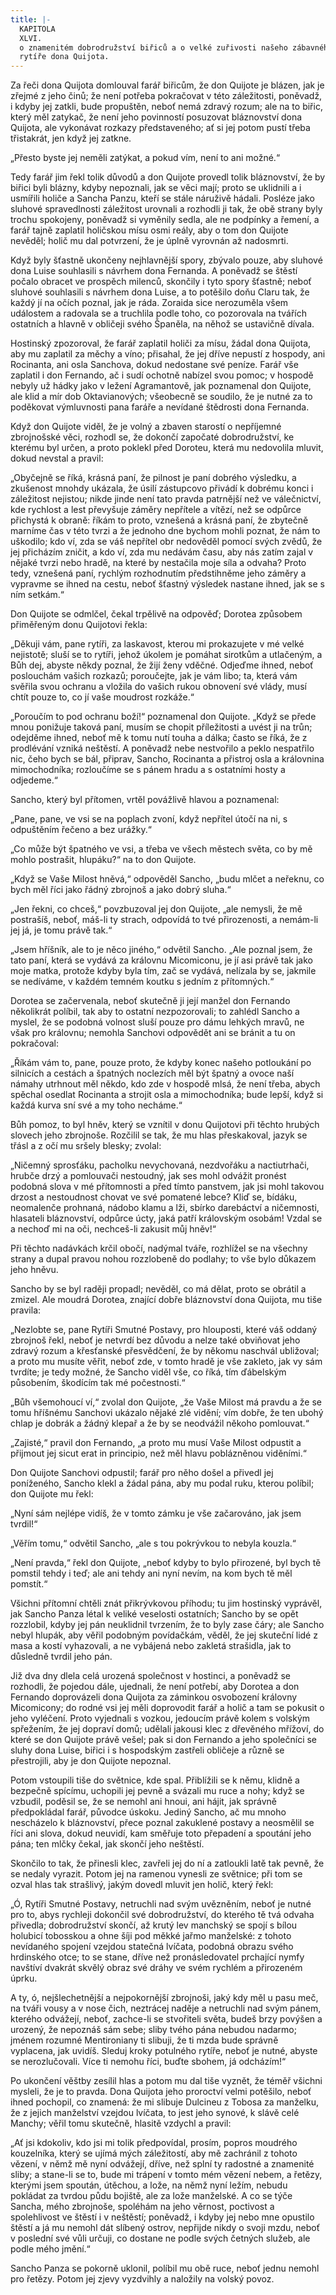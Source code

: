 ```yaml
---
title: |-
  KAPITOLA
  XLVI.
  o znamenitém dobrodružství biřiců a o velké zuřivosti našeho zábavného
  rytíře dona Quijota.
---
```


  

Za řeči dona Quijota domlouval farář biřicům, že don Quijote je blázen, jak je zřejmé z jeho činů; že není potřeba pokračovat v této záležitosti, poněvadž, i kdyby jej zatkli, bude propuštěn, neboť nemá zdravý rozum; ale na to biřic, který měl zatykač, že není jeho povinností posuzovat bláznovství dona Quijota, ale vykonávat rozkazy představeného; ať si jej potom pustí třeba třistakrát, jen když jej zatkne.

  

„Přesto byste jej neměli zatýkat, a pokud vím, není to ani možné.“

Tedy farář jim řekl tolik důvodů a don Quijote provedl tolik bláznovství, že by biřici byli blázny, kdyby nepoznali, jak se věci mají; proto se uklidnili a i usmířili holiče a Sancha Panzu, kteří se stále náruživě hádali. Posléze jako sluhové spravedlnosti záležitost urovnali a rozhodli ji tak, že obě strany byly trochu spokojeny, poněvadž si vyměnily sedla, ale ne podpínky a řemení, a farář tajně zaplatil holičskou mísu osmi reály, aby o tom don Quijote nevěděl; holič mu dal potvrzení, že je úplně vyrovnán až nadosmrti.

Když byly šťastně ukončeny nejhlavnější spory, zbývalo pouze, aby sluhové dona Luise souhlasili s návrhem dona Fernanda. A poněvadž se štěstí počalo obracet ve prospěch milenců, skončily i tyto spory šťastně; neboť sluhové souhlasili s návrhem dona Luise, a to potěšilo doňu Claru tak, že každý jí na očích poznal, jak je ráda. Zoraida sice nerozuměla všem událostem a radovala se a truchlila podle toho, co pozorovala na tvářích ostatních a hlavně v obličeji svého Španěla, na něhož se ustavičně dívala.

Hostinský zpozoroval, že farář zaplatil holiči za mísu, žádal dona Quijota, aby mu zaplatil za měchy a víno; přisahal, že jej dříve nepustí z hospody, ani Rocinanta, ani osla Sanchova, dokud nedostane své peníze. Farář vše zaplatil i don Fernando, ač i sudí ochotně nabízel svou pomoc; v hospodě nebyly už hádky jako v ležení Agramantově, jak poznamenal don Quijote, ale klid a mír dob Oktavianových; všeobecně se soudilo, že je nutné za to poděkovat výmluvnosti pana faráře a nevídané štědrosti dona Fernanda.

Když don Quijote viděl, že je volný a zbaven starostí o nepříjemné zbrojnošské věci, rozhodl se, že dokončí započaté dobrodružství, ke kterému byl určen, a proto poklekl před Doroteu, která mu nedovolila mluvit, dokud nevstal a pravil:

„Obyčejně se říká, krásná paní, že pilnost je paní dobrého výsledku, a zkušenost mnohdy ukázala, že úsilí zástupcovo přivádí k dobrému konci i záležitost nejistou; nikde jinde není tato pravda patrnější než ve válečnictví, kde rychlost a lest převyšuje záměry nepřítele a vítězí, než se odpůrce přichystá k obraně: říkám to proto, vznešená a krásná paní, že zbytečně marníme čas v této tvrzi a že jednoho dne bychom mohli poznat, že nám to uškodilo; kdo ví, zda se váš nepřítel obr nedověděl pomocí svých zvědů, že jej přicházím zničit, a kdo ví, zda mu nedávám času, aby nás zatím zajal v nějaké tvrzi nebo hradě, na které by nestačila moje síla a odvaha? Proto tedy, vznešená paní, rychlým rozhodnutím předstihněme jeho záměry a vypravme se ihned na cestu, neboť šťastný výsledek nastane ihned, jak se s ním setkám.“

Don Quijote se odmlčel, čekal trpělivě na odpověď; Dorotea způsobem přiměřeným donu Quijotovi řekla:

„Děkuji vám, pane rytíři, za laskavost, kterou mi prokazujete v mé velké nejistotě; sluší se to rytíři, jehož úkolem je pomáhat sirotkům a utlačeným, a Bůh dej, abyste někdy poznal, že žijí ženy vděčné. Odjeďme ihned, neboť poslouchám vašich rozkazů; poroučejte, jak je vám libo; ta, která vám svěřila svou ochranu a vložila do vašich rukou obnovení své vlády, musí chtít pouze to, co jí vaše moudrost rozkáže.“

„Poroučím to pod ochranu boží!“ poznamenal don Quijote. „Když se přede mnou ponižuje taková paní, musím se chopit příležitosti a uvést ji na trůn; odejděme ihned, neboť mě k tomu nutí touha a dálka; často se říká, že z prodlévání vzniká neštěstí. A poněvadž nebe nestvořilo a peklo nespatřilo nic, čeho bych se bál, připrav, Sancho, Rocinanta a přistroj osla a královnina mimochodníka; rozloučíme se s pánem hradu a s ostatními hosty a odjedeme.“

Sancho, který byl přítomen, vrtěl povážlivě hlavou a poznamenal:

„Pane, pane, ve vsi se na poplach zvoní, když nepřítel útočí na ni, s odpuštěním řečeno a bez urážky.“

„Co může být špatného ve vsi, a třeba ve všech městech světa, co by mě mohlo postrašit, hlupáku?“ na to don Quijote.

„Když se Vaše Milost hněvá,“ odpověděl Sancho, „budu mlčet a neřeknu, co bych měl říci jako řádný zbrojnoš a jako dobrý sluha.“

„Jen řekni, co chceš,“ povzbuzoval jej don Quijote, „ale nemysli, že mě postrašíš, neboť, máš-li ty strach, odpovídá to tvé přirozenosti, a nemám-li jej já, je tomu právě tak.“

„Jsem hříšník, ale to je něco jiného,“ odvětil Sancho. „Ale poznal jsem, že tato paní, která se vydává za královnu Micomiconu, je jí asi právě tak jako moje matka, protože kdyby byla tím, zač se vydává, nelízala by se, jakmile se nedíváme, v každém temném koutku s jedním z přítomných.“

Dorotea se začervenala, neboť skutečně ji její manžel don Fernando několikrát políbil, tak aby to ostatní nezpozorovali; to zahlédl Sancho a myslel, že se podobná volnost sluší pouze pro dámu lehkých mravů, ne však pro královnu; nemohla Sanchovi odpovědět ani se bránit a tu on pokračoval:

„Říkám vám to, pane, pouze proto, že kdyby konec našeho potloukání po silnicích a cestách a špatných noclezích měl být špatný a ovoce naší námahy utrhnout měl někdo, kdo zde v hospodě mlsá, že není třeba, abych spěchal osedlat Rocinanta a strojit osla a mimochodníka; bude lepší, když si každá kurva sní své a my toho necháme.“

Bůh pomoz, to byl hněv, který se vznítil v donu Quijotovi při těchto hrubých slovech jeho zbrojnoše. Rozčilil se tak, že mu hlas přeskakoval, jazyk se třásl a z očí mu sršely blesky; zvolal:

„Ničemný sprosťáku, pacholku nevychovaná, nezdvořáku a nactiutrhači, hrubče drzý a pomlouvači nestoudný, jak ses mohl odvážit pronést podobná slova v mé přítomnosti a před tímto panstvem, jak jsi mohl takovou drzost a nestoudnost chovat ve své pomatené lebce? Kliď se, bídáku, neomalenče prohnaná, nádobo klamu a lži, sbírko darebáctví a ničemnosti, hlasateli bláznovství, odpůrce úcty, jaká patří královským osobám! Vzdal se a nechoď mi na oči, nechceš-li zakusit můj hněv!“

Při těchto nadávkách krčil obočí, nadýmal tváře, rozhlížel se na všechny strany a dupal pravou nohou rozzlobeně do podlahy; to vše bylo důkazem jeho hněvu.

Sancho by se byl raději propadl; nevěděl, co má dělat, proto se obrátil a zmizel. Ale moudrá Dorotea, znající dobře bláznovství dona Quijota, mu tiše pravila:

„Nezlobte se, pane Rytíři Smutné Postavy, pro hlouposti, které váš oddaný zbrojnoš řekl, neboť je netvrdí bez důvodu a nelze také obviňovat jeho zdravý rozum a křesťanské přesvědčení, že by někomu naschvál ubližoval; a proto mu musíte věřit, neboť zde, v tomto hradě je vše zakleto, jak vy sám tvrdíte; je tedy možné, že Sancho viděl vše, co říká, tím ďábelským působením, škodícím tak mé počestnosti.“

„Bůh všemohoucí ví,“ zvolal don Quijote, „že Vaše Milost má pravdu a že se tomu hříšnému Sanchovi ukázalo nějaké zlé vidění; vím dobře, že ten ubohý chlap je dobrák a žádný klepař a že by se neodvážil někoho pomlouvat.“

„Zajisté,“ pravil don Fernando, „a proto mu musí Vaše Milost odpustit a přijmout jej sicut erat in principio, než měl hlavu poblázněnou viděními.“

Don Quijote Sanchovi odpustil; farář pro něho došel a přivedl jej poníženého, Sancho klekl a žádal pána, aby mu podal ruku, kterou políbil; don Quijote mu řekl:

„Nyní sám nejlépe vidíš, že v tomto zámku je vše začarováno, jak jsem tvrdil!“

„Věřím tomu,“ odvětil Sancho, „ale s tou pokrývkou to nebyla kouzla.“

„Není pravda,“ řekl don Quijote, „neboť kdyby to bylo přirozené, byl bych tě pomstil tehdy i teď; ale ani tehdy ani nyní nevím, na kom bych tě měl pomstít.“

Všichni přítomní chtěli znát přikrývkovou příhodu; tu jim hostinský vyprávěl, jak Sancho Panza létal k veliké veselosti ostatních; Sancho by se opět rozzlobil, kdyby jej pán neuklidnil tvrzením, že to byly zase čáry; ale Sancho nebyl hlupák, aby věřil podobným povídačkám, věděl, že jej skuteční lidé z masa a kostí vyhazovali, a ne vybájená nebo zakletá strašidla, jak to důsledně tvrdil jeho pán.

Již dva dny dlela celá urozená společnost v hostinci, a poněvadž se rozhodli, že pojedou dále, ujednali, že není potřebí, aby Dorotea a don Fernando doprovázeli dona Quijota za záminkou osvobození královny Micomicony; do rodné vsi jej měli doprovodit farář a holič a tam se pokusit o jeho vyléčení. Proto vyjednali s vozkou, jedoucím právě kolem s volským spřežením, že jej dopraví domů; udělali jakousi klec z dřevěného mřížoví, do které se don Quijote právě vešel; pak si don Fernando a jeho společníci se sluhy dona Luise, biřici i s hospodským zastřeli obličeje a různě se přestrojili, aby je don Quijote nepoznal.

Potom vstoupili tiše do světnice, kde spal. Přiblížili se k němu, klidně a bezpečně spícímu, uchopili jej pevně a svázali mu ruce a nohy; když se vzbudil, poděsil se, že se nemohl ani hnoui, ani hájit, jak správně předpokládal farář, původce úskoku. Jediný Sancho, ač mu mnoho nescházelo k bláznovství, přece poznal zakuklené postavy a neosmělil se říci ani slova, dokud neuvidí, kam směřuje toto přepadení a spoutání jeho pána; ten mlčky čekal, jak skončí jeho neštěstí.

Skončilo to tak, že přinesli klec, zavřeli jej do ní a zatloukli latě tak pevně, že se nedaly vyrazit. Potom jej na ramenou vynesli ze světnice; při tom se ozval hlas tak strašlivý, jakým dovedl mluvit jen holič, který řekl:

„Ó, Rytíři Smutné Postavy, netruchli nad svým uvězněním, neboť je nutné pro to, abys rychleji dokončil své dobrodružství, do kterého tě tvá odvaha přivedla; dobrodružství skončí, až krutý lev manchský se spojí s bílou holubicí tobosskou a ohne šíji pod měkké jařmo manželské: z tohoto nevídaného spojení vzejdou statečná lvíčata, podobná obrazu svého hrdinského otce; to se stane, dříve než pronásledovatel prchající nymfy navštíví dvakrát skvělý obraz své dráhy ve svém rychlém a přirozeném úprku.

A ty, ó, nejšlechetnější a nejpokornější zbrojnoši, jaký kdy měl u pasu meč, na tváři vousy a v nose čich, neztrácej naděje a netruchli nad svým pánem, kterého odvážejí, neboť, zachce-li se stvořiteli světa, budeš brzy povýšen a urozený, že nepoznáš sám sebe; sliby tvého pána nebudou nadarmo; jménem rozumné Mentironiany ti slibuji, že ti mzda bude správně vyplacena, jak uvidíš. Sleduj kroky potulného rytíře, neboť je nutné, abyste se nerozlučovali. Více ti nemohu říci, buďte sbohem, já odcházím!“

Po ukončení věštby zesílil hlas a potom mu dal tiše vyznět, že téměř všichni mysleli, že je to pravda. Dona Quijota jeho proroctví velmi potěšilo, neboť ihned pochopil, co znamená: že mi slibuje Dulcineu z Tobosa za manželku, že z jejich manželství vzejdou lvíčata, to jest jeho synové, k slávě celé Manchy; věřil tomu skutečně, hlasitě vzdychl a pravil:

„Ať jsi kdokoliv, kdo jsi mi tolik předpovídal, prosím, popros moudrého kouzelníka, který se ujímá mých záležitostí, aby mě zachránil z tohoto vězení, v němž mě nyní odvážejí, dříve, než splní ty radostné a znamenité sliby; a stane-li se to, bude mi trápení v tomto mém vězení nebem, a řetězy, kterými jsem spoután, útěchou, a lože, na němž nyní ležím, nebudu pokládat za tvrdou půdu bojiště, ale za lože manželské. A co se týče Sancha, mého zbrojnoše, spoléhám na jeho věrnost, poctivost a spolehlivost ve štěstí i v neštěstí; poněvadž, i kdyby jej nebo mne opustilo štěstí a já mu nemohl dát slíbený ostrov, nepřijde nikdy o svoji mzdu, neboť v poslední své vůli určuji, co dostane ne podle svých četných služeb, ale podle mého jmění.“

Sancho Panza se pokorně uklonil, políbil mu obě ruce, neboť jednu nemohl pro řetězy. Potom jej zjevy vyzdvihly a naložily na volský povoz.
